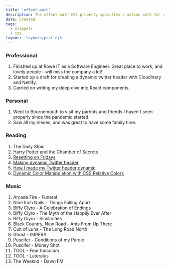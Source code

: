 ```yaml
---
title: 'offset-path'
description: The offset-path CSS property specifies a motion path for an element to follow and defines the element's positioning within the parent container or SVG coordinate system.
date: Created
tags:
  - snippets
  - css
layout: 'layouts/post.njk'
---
```


### Professional

1. Finished up at Rowe IT as a Software Engineer. Great place to work, and lovely people - will miss the company a lot!
1. Started up a draft for creating a dynamic twitter header with Cloudinary and Netlify.
1. Carried on writing my deep dive into React components.

### Personal

1. Went to Bournemouth to visit my parents and friends I haven't seen properly since the pandemic started.
1. Saw all my nieces, and was great to have some family time.

### Reading

1. The Daily Stoic
1. Harry Potter and the Chamber of Secrets
1. [Resetting on Fridays](https://www.getrevue.co/profile/aspit/issues/resetting-on-fridays-1069745?via=twitter-card&client=DesktopWeb&element=issue-card)
1. [Making dynamic Twitter header](https://blog.devgenius.io/making-dynamic-twitter-header-e7dcd5e08f4a)
1. [How I made my Twitter header dynamic](https://daily-dev-tips.com/posts/how-i-made-my-twitter-header-dynamic)
1. [Dynamic Color Manipulation with CSS Relative Colors](https://blog.jim-nielsen.com/2021/css-relative-colors/)

### Music

1. Arcade Fire - Funeral
1. Nine Inch Nails - Things Falling Apart
1. Biffy Clyro - A Celebration of Endings
1. Biffy Clyro - The Myth of the Happily Ever After
1. Biffy Clyro - Similarities
1. Black Country, New Road - Ants From Up There
1. Cult of Luna - The Long Road North
1. Ghost - IMPERA
1. Puscifer - Conditions of my Parole
1. Puscifer - Money Shot
1. TOOL - Fear Inoculum
1. TOOL - Lateralus
1. The Weeknd - Dawn FM
